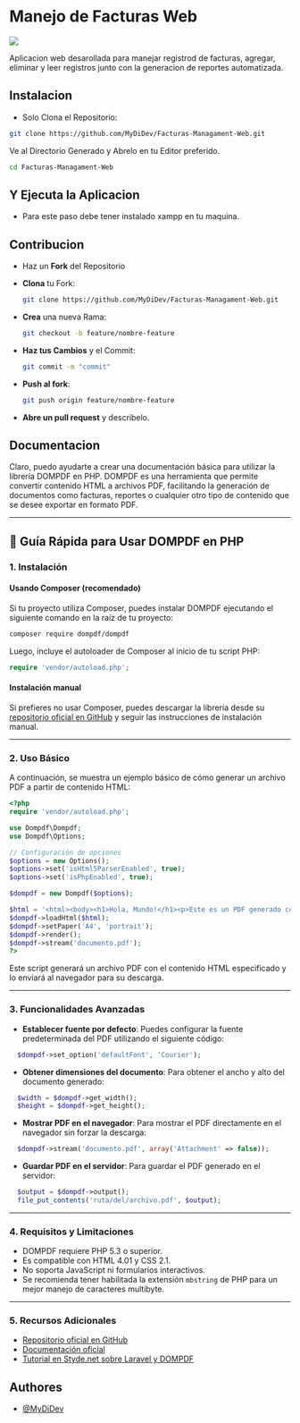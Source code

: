 # Manejo de Facturas Web

[![](https://img.shields.io/badge/Version-1.0-green)]()

Aplicacion web desarollada para manejar registrod de facturas, agregar, eliminar y leer registros junto con la generacion de reportes automatizada.

## Instalacion

- Solo Clona el Repositorio:

```bash
git clone https://github.com/MyDiDev/Facturas-Managament-Web.git
```

Ve al Directorio Generado y Abrelo en tu Editor preferido.

```bash
cd Facturas-Managament-Web
```

## Y Ejecuta la Aplicacion

- Para este paso debe tener instalado xampp en tu maquina.

## Contribucion

- Haz un **Fork** del Repositorio

- **Clona** tu Fork:
  ```bash
  git clone https://github.com/MyDiDev/Facturas-Managament-Web.git
  ```
- **Crea** una nueva Rama:
  ```bash
  git checkout -b feature/nombre-feature
  ```
- **Haz tus Cambios** y el Commit:
  ```bash
  git commit -m "commit"
  ```
- **Push al fork**:
  ```bash
  git push origin feature/nombre-feature
  ```
- **Abre un pull request** y describelo.

## Documentacion

Claro, puedo ayudarte a crear una documentación básica para utilizar la librería DOMPDF en PHP. DOMPDF es una herramienta que permite convertir contenido HTML a archivos PDF, facilitando la generación de documentos como facturas, reportes o cualquier otro tipo de contenido que se desee exportar en formato PDF.

---

## 📄 Guía Rápida para Usar DOMPDF en PHP

### 1. Instalación

#### Usando Composer (recomendado)

Si tu proyecto utiliza Composer, puedes instalar DOMPDF ejecutando el siguiente comando en la raíz de tu proyecto:

```bash
composer require dompdf/dompdf
```

Luego, incluye el autoloader de Composer al inicio de tu script PHP:

```php
require 'vendor/autoload.php';
```

#### Instalación manual

Si prefieres no usar Composer, puedes descargar la librería desde su [repositorio oficial en GitHub](https://github.com/dompdf/dompdf) y seguir las instrucciones de instalación manual.

---

### 2. Uso Básico

A continuación, se muestra un ejemplo básico de cómo generar un archivo PDF a partir de contenido HTML:

```php
<?php
require 'vendor/autoload.php';

use Dompdf\Dompdf;
use Dompdf\Options;

// Configuración de opciones
$options = new Options();
$options->set('isHtml5ParserEnabled', true);
$options->set('isPhpEnabled', true);

$dompdf = new Dompdf($options);

$html = '<html><body><h1>Hola, Mundo!</h1><p>Este es un PDF generado con DOMPDF.</p></body></html>';
$dompdf->loadHtml($html);
$dompdf->setPaper('A4', 'portrait');
$dompdf->render();
$dompdf->stream('documento.pdf');
?>
```

Este script generará un archivo PDF con el contenido HTML especificado y lo enviará al navegador para su descarga.

---

### 3. Funcionalidades Avanzadas

- **Establecer fuente por defecto**: Puedes configurar la fuente predeterminada del PDF utilizando el siguiente código:

```php
  $dompdf->set_option('defaultFont', 'Courier');
```

- **Obtener dimensiones del documento**: Para obtener el ancho y alto del documento generado:

```php
  $width = $dompdf->get_width();
  $height = $dompdf->get_height();
```

- **Mostrar PDF en el navegador**: Para mostrar el PDF directamente en el navegador sin forzar la descarga:

```php
  $dompdf->stream('documento.pdf', array('Attachment' => false));
```

- **Guardar PDF en el servidor**: Para guardar el PDF generado en el servidor:

```php
  $output = $dompdf->output();
  file_put_contents('ruta/del/archivo.pdf', $output);
```

---

### 4. Requisitos y Limitaciones

- DOMPDF requiere PHP 5.3 o superior.
- Es compatible con HTML 4.01 y CSS 2.1.
- No soporta JavaScript ni formularios interactivos.
- Se recomienda tener habilitada la extensión `mbstring` de PHP para un mejor manejo de caracteres multibyte.

---

### 5. Recursos Adicionales

- [Repositorio oficial en GitHub](https://github.com/dompdf/dompdf)
- [Documentación oficial](https://github.com/dompdf/dompdf/wiki)
- [Tutorial en Styde.net sobre Laravel y DOMPDF](https://styde.net/generar-pdf-en-laravel-5-1-con-dompdf/)

## Authores

- [@MyDiDev](https://www.github.com/MyDiDev)
